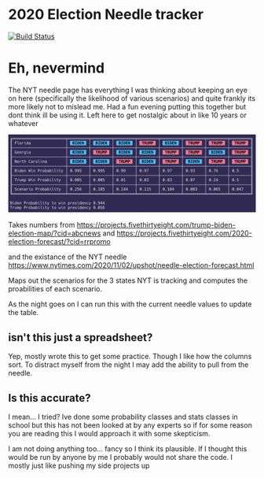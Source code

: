 # 2020 Election Needle tracker

[![Build Status](https://travis-ci.com/Bachmann1234/2020ElectionNeedleTracker.svg?branch=main)](https://travis-ci.com/Bachmann1234/2020ElectionNeedleTracker)

# Eh, nevermind

The NYT needle page has everything I was thinking about keeping an eye on here (specifically the likelihood of various scenarios) and quite frankly its more likely not to mislead me. Had a fun evening putting this together but dont think ill be using it. Left here to get nostalgic about in like 10 years or whatever

![Screenshot](./example.png)

Takes numbers from
https://projects.fivethirtyeight.com/trump-biden-election-map/?cid=abcnews
and
https://projects.fivethirtyeight.com/2020-election-forecast/?cid=rrpromo

and the existance of the NYT needle
https://www.nytimes.com/2020/11/02/upshot/needle-election-forecast.html

Maps out the scenarios for the 3 states NYT is tracking and computes the proabilities of each scenario.

As the night goes on I can run this with the current needle values to update the table.

## isn't this just a spreadsheet?

Yep, mostly wrote this to get some practice. Though I like how the columns sort. To distract myself from the night I may add the ability to pull from the needle.

## Is this accurate?

I mean... I tried? Ive done some probability classes and stats classes in school but this has not been looked at by any experts so if for some reason you are reading this I would approach it with some skepticism.

I am not doing anything too... fancy so I think its plausible. If I thought this would be run by anyone by me I probably would not share the code. I mostly just like pushing my side projects up
